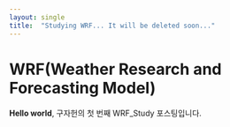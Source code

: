 ```yaml
---
layout: single
title:  "Studying WRF... It will be deleted soon..."
---
```


# WRF(Weather Research and Forecasting Model)

**Hello world**, 구자헌의 첫 번째 WRF_Study 포스팅입니다.
